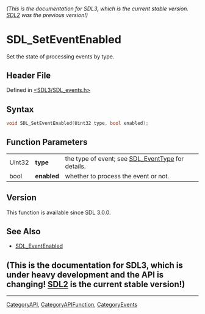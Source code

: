 ###### (This is the documentation for SDL3, which is the current stable version. [SDL2](https://wiki.libsdl.org/SDL2/) was the previous version!)
# SDL_SetEventEnabled

Set the state of processing events by type.

## Header File

Defined in [<SDL3/SDL_events.h>](https://github.com/libsdl-org/SDL/blob/main/include/SDL3/SDL_events.h)

## Syntax

```c
void SDL_SetEventEnabled(Uint32 type, bool enabled);
```

## Function Parameters

|        |             |                                                                    |
| ------ | ----------- | ------------------------------------------------------------------ |
| Uint32 | **type**    | the type of event; see [SDL_EventType](SDL_EventType) for details. |
| bool   | **enabled** | whether to process the event or not.                               |

## Version

This function is available since SDL 3.0.0.

## See Also

- [SDL_EventEnabled](SDL_EventEnabled)


## (This is the documentation for SDL3, which is under heavy development and the API is changing! [SDL2](https://wiki.libsdl.org/SDL2/) is the current stable version!)



----
[CategoryAPI](CategoryAPI), [CategoryAPIFunction](CategoryAPIFunction), [CategoryEvents](CategoryEvents)

